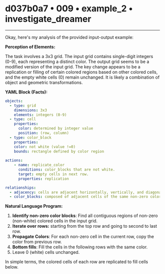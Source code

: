 # d037b0a7 • 009 • example_2 • investigate_dreamer

---
Okay, here's my analysis of the provided input-output example:

**Perception of Elements:**

The task involves a 3x3 grid. The input grid contains single-digit integers (0-9), each representing a distinct color. The output grid seems to be a modified version of the input grid. The key change appears to be a replication or filling of certain colored regions based on other colored cells, and the empty white cells (0) remain unchanged. It is likely a combination of object and geometric transformations.

**YAML Block (Facts):**



```yaml
objects:
  - type: grid
    dimensions: 3x3
    elements: integers (0-9)
  - type: cell
    properties:
      color: determined by integer value
      position: (row, column)
  - type: color_block
    properties:
    color: not white (value !=0)
    bounds: rectangle defined by color region
    
actions:
    - name: replicate_color
      conditions: color_blocks that are not white.
      target: empty cells in next row.
      properties: replication

relationships:
  - adjacency: cells are adjacent horizontally, vertically, and diagonally
  - color_blocks: composed of adjacent cells of the same non-zero color.

```



**Natural Language Program:**

1.  **Identify non-zero color blocks**: Find all contiguous regions of non-zero (non-white) colored cells in the input grid.
2.  **Iterate over rows:** starting from the top row and going to second to last row.
3.  **Propagate Colors**: For each non-zero cell in the current row, copy the color from previous row.
4.  **Bottom fills**: Fill the cells in the following rows with the same color.
5. Leave 0 (white) cells unchanged.

In simple terms, the colored cells of each row are replicated to fill cells below.

